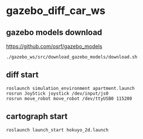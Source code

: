 # gazebo_diff_car_ws

## gazebo models download
https://github.com/osrf/gazebo_models

    ./gazebo_ws/src/download_gazebo_models/download.sh
    
## diff start
    roslaunch simulation_environment apartment.launch
    rosrun JoyStick joystick /dev/input/js0
    rosrun move_robot move_robot /dev/ttyUSB0 115200

## cartograph start
    roslaunch launch_start hokuyo_2d.launch
